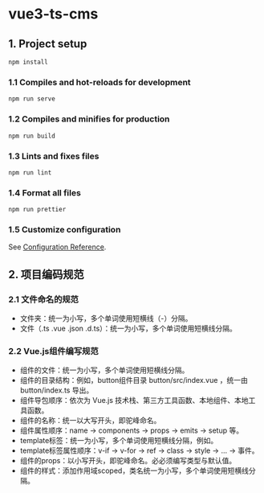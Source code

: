 # vue3-ts-cms

## 1. Project setup
```
npm install
```

### 1.1 Compiles and hot-reloads for development
```
npm run serve
```

### 1.2 Compiles and minifies for production
```
npm run build
```

### 1.3 Lints and fixes files
```
npm run lint
```

### 1.4 Format all files
```
npm run prettier
```

### 1.5 Customize configuration
See [Configuration Reference](https://cli.vuejs.org/config/).


## 2. 项目编码规范

### 2.1 文件命名的规范

- 文件夹：统一为小写，多个单词使用短横线（-）分隔。
- 文件（.ts .vue .json .d.ts）：统一为小写，多个单词使用短横线分隔。

### 2.2 Vue.js组件编写规范

- 组件的文件：统一为小写，多个单词使用短横线分隔。
- 组件的目录结构：例如，button组件目录 button/src/index.vue ，统一由 button/index.ts 导出。
- 组件导包顺序：依次为 Vue.js 技术栈、第三方工具函数、本地组件、本地工具函数。
- 组件的名称：统一以大写开头，即驼峰命名。
- 组件属性顺序：name -> components -> props -> emits -> setup 等。
- template标签：统一为小写，多个单词使用短横线分隔，例如<case-panel/>。
- template标签属性顺序：v-if -> v-for -> ref -> class -> style -> ... -> 事件。
- 组件的props：以小写开头，即驼峰命名。必必须编写类型与默认值。
- 组件的样式：添加作用域scoped，类名统一为小写，多个单词使用短横线分隔。

